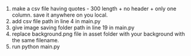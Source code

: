 1. make a csv file having quotes - 300 length + no header + only one column. save it anywhere on you local.
2. add csv file path in line 4 in main.py
3. give image saving folder path in line 19 in main.py
4. replace background.png file in asset folder with your background with the same filename.
5. run python main.py
